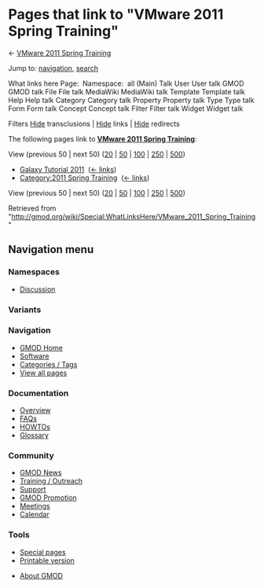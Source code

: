 <div id="mw-page-base" class="noprint">

</div>

<div id="mw-head-base" class="noprint">

</div>

<div id="content" class="mw-body" role="main">

<span id="top"></span>

<div id="mw-js-message" style="display:none;">

</div>



# <span dir="auto">Pages that link to "VMware 2011 Spring Training"</span>

<div id="bodyContent">

<div id="contentSub">

← [VMware 2011 Spring
Training](/wiki/VMware_2011_Spring_Training "VMware 2011 Spring Training")

</div>

<div id="jump-to-nav" class="mw-jump">

Jump to: [navigation](#mw-navigation), [search](#p-search)

</div>

<div id="mw-content-text">

What links here Page:  Namespace:  all (Main) Talk User User talk GMOD
GMOD talk File File talk MediaWiki MediaWiki talk Template Template talk
Help Help talk Category Category talk Property Property talk Type Type
talk Form Form talk Concept Concept talk Filter Filter talk Widget
Widget talk

Filters
[Hide](/mediawiki/index.php?title=Special:WhatLinksHere/VMware_2011_Spring_Training&hidetrans=1 "Special:WhatLinksHere/VMware 2011 Spring Training")
transclusions \|
[Hide](/mediawiki/index.php?title=Special:WhatLinksHere/VMware_2011_Spring_Training&hidelinks=1 "Special:WhatLinksHere/VMware 2011 Spring Training")
links \|
[Hide](/mediawiki/index.php?title=Special:WhatLinksHere/VMware_2011_Spring_Training&hideredirs=1 "Special:WhatLinksHere/VMware 2011 Spring Training")
redirects

The following pages link to **[VMware 2011 Spring
Training](/wiki/VMware_2011_Spring_Training "VMware 2011 Spring Training")**:

View (previous 50 \| next 50)
([20](/mediawiki/index.php?title=Special:WhatLinksHere/VMware_2011_Spring_Training&limit=20 "Special:WhatLinksHere/VMware 2011 Spring Training")
\|
[50](/mediawiki/index.php?title=Special:WhatLinksHere/VMware_2011_Spring_Training&limit=50 "Special:WhatLinksHere/VMware 2011 Spring Training")
\|
[100](/mediawiki/index.php?title=Special:WhatLinksHere/VMware_2011_Spring_Training&limit=100 "Special:WhatLinksHere/VMware 2011 Spring Training")
\|
[250](/mediawiki/index.php?title=Special:WhatLinksHere/VMware_2011_Spring_Training&limit=250 "Special:WhatLinksHere/VMware 2011 Spring Training")
\|
[500](/mediawiki/index.php?title=Special:WhatLinksHere/VMware_2011_Spring_Training&limit=500 "Special:WhatLinksHere/VMware 2011 Spring Training"))

- [Galaxy Tutorial
  2011](/wiki/Galaxy_Tutorial_2011 "Galaxy Tutorial 2011") ‎
  <span class="mw-whatlinkshere-tools">([←
  links](/mediawiki/index.php?title=Special:WhatLinksHere&target=Galaxy+Tutorial+2011 "Special:WhatLinksHere"))</span>
- [Category:2011 Spring
  Training](/wiki/Category:2011_Spring_Training "Category:2011 Spring Training")
  ‎ <span class="mw-whatlinkshere-tools">([←
  links](/mediawiki/index.php?title=Special:WhatLinksHere&target=Category%3A2011+Spring+Training "Special:WhatLinksHere"))</span>

View (previous 50 \| next 50)
([20](/mediawiki/index.php?title=Special:WhatLinksHere/VMware_2011_Spring_Training&limit=20 "Special:WhatLinksHere/VMware 2011 Spring Training")
\|
[50](/mediawiki/index.php?title=Special:WhatLinksHere/VMware_2011_Spring_Training&limit=50 "Special:WhatLinksHere/VMware 2011 Spring Training")
\|
[100](/mediawiki/index.php?title=Special:WhatLinksHere/VMware_2011_Spring_Training&limit=100 "Special:WhatLinksHere/VMware 2011 Spring Training")
\|
[250](/mediawiki/index.php?title=Special:WhatLinksHere/VMware_2011_Spring_Training&limit=250 "Special:WhatLinksHere/VMware 2011 Spring Training")
\|
[500](/mediawiki/index.php?title=Special:WhatLinksHere/VMware_2011_Spring_Training&limit=500 "Special:WhatLinksHere/VMware 2011 Spring Training"))

</div>

<div class="printfooter">

Retrieved from
"<http://gmod.org/wiki/Special:WhatLinksHere/VMware_2011_Spring_Training>"

</div>

<div id="catlinks" class="catlinks catlinks-allhidden">

</div>

<div class="visualClear">

</div>

</div>

</div>

<div id="mw-navigation">

## Navigation menu

<div id="mw-head">



<div id="left-navigation">

<div id="p-namespaces" class="vectorTabs" role="navigation"
aria-labelledby="p-namespaces-label">

### Namespaces


- <span id="ca-talk"><a
  href="/mediawiki/index.php?title=Talk:VMware_2011_Spring_Training&amp;action=edit&amp;redlink=1"
  accesskey="t"
  title="Discussion about the content page [t]">Discussion</a></span>

</div>

<div id="p-variants" class="vectorMenu emptyPortlet" role="navigation"
aria-labelledby="p-variants-label">

### 

### Variants[](#)

<div class="menu">

</div>

</div>

</div>





</div>

</div>

</div>

<div id="mw-panel">

<div id="p-logo" role="banner">

<a href="/wiki/Main_Page"
style="background-image: url(http://gmod.org/images/GMOD-cogs.png);"
title="Visit the main page"></a>

</div>

<div id="p-Navigation" class="portal" role="navigation"
aria-labelledby="p-Navigation-label">

### Navigation

<div class="body">

- <span id="n-GMOD-Home">[GMOD Home](/wiki/Main_Page)</span>
- <span id="n-Software">[Software](/wiki/GMOD_Components)</span>
- <span id="n-Categories-.2F-Tags">[Categories /
  Tags](/wiki/Categories)</span>
- <span id="n-View-all-pages">[View all
  pages](/wiki/Special:AllPages)</span>

</div>

</div>

<div id="p-Documentation" class="portal" role="navigation"
aria-labelledby="p-Documentation-label">

### Documentation

<div class="body">

- <span id="n-Overview">[Overview](/wiki/Overview)</span>
- <span id="n-FAQs">[FAQs](/wiki/Category:FAQ)</span>
- <span id="n-HOWTOs">[HOWTOs](/wiki/Category:HOWTO)</span>
- <span id="n-Glossary">[Glossary](/wiki/Glossary)</span>

</div>

</div>

<div id="p-Community" class="portal" role="navigation"
aria-labelledby="p-Community-label">

### Community

<div class="body">

- <span id="n-GMOD-News">[GMOD News](/wiki/GMOD_News)</span>
- <span id="n-Training-.2F-Outreach">[Training /
  Outreach](/wiki/Training_and_Outreach)</span>
- <span id="n-Support">[Support](/wiki/Support)</span>
- <span id="n-GMOD-Promotion">[GMOD
  Promotion](/wiki/GMOD_Promotion)</span>
- <span id="n-Meetings">[Meetings](/wiki/Meetings)</span>
- <span id="n-Calendar">[Calendar](/wiki/Calendar)</span>

</div>

</div>

<div id="p-tb" class="portal" role="navigation"
aria-labelledby="p-tb-label">

### Tools

<div class="body">

- <span id="t-specialpages"><a href="/wiki/Special:SpecialPages" accesskey="q"
  title="A list of all special pages [q]">Special pages</a></span>
- <span id="t-print"><a
  href="/mediawiki/index.php?title=Special:WhatLinksHere/VMware_2011_Spring_Training&amp;printable=yes"
  rel="alternate" accesskey="p"
  title="Printable version of this page [p]">Printable version</a></span>

</div>

</div>

</div>

</div>

<div id="footer" role="contentinfo">

- <span id="footer-places-about">[About
  GMOD](/wiki/GMOD:About "GMOD:About")</span>

<!-- -->






</div>
